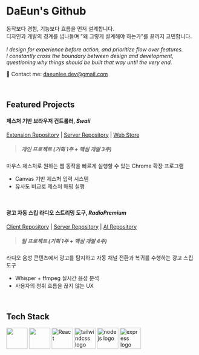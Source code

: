# DaEun's Github
동작보다 경험, 기능보다 흐름을 먼저 설계합니다. <br/>
디자인과 개발의 경계를 넘나들며 "왜 그렇게 설계해야 하는가"를 끝까지 고민합니다.
<br/><br/>
*I design for experience before action, and prioritize flow over features.* <br/>
*I constantly cross the boundary between design and development, questioning why things should be built that way until the very end.*

📩 Contact me: daeunlee.dev@gmail.com

<br/>

## Featured Projects

#### 제스처 기반 브라우저 컨트롤러, ***Swaii***
<a href="https://github.com/Eun0713/swaii-extension">Extension Repository</a> |
<a href="https://github.com/Eun0713/swaii-server">Server Repository</a> |
<a href="https://chromewebstore.google.com/detail/swaii/eldcllfbfacbknogjmmbbdnmamfdhgkm?hl=ko&utm_source=ext_sidebar">Web Store</a>
> ##### 개인 프로젝트 (기획 1주 + 핵심 개발 3주) 
마우스 제스처로 원하는 웹 동작을 빠르게 실행할 수 있는 Chrome 확장 프로그램
- Canvas 기반 제스처 입력 시스템  
- 유사도 비교로 제스처 매핑 실행  

<br/>

#### 광고 자동 스킵 라디오 스트리밍 도구, ***RadioPremium***
<a href="https://github.com/Radio-Premium/radio-premium-fe">Client Repository</a> |
<a href="https://github.com/Radio-Premium/radio-premium-be">Server Repository</a> |
<a href="https://github.com/Radio-Premium/radio-premium-ai">AI Repository</a>
> ##### 팀 프로젝트 (기획 1주 + 핵심 개발 4주) 
라디오 음성 콘텐츠에서 광고를 탐지하고 자동 채널 전환과 복귀를 수행하는 광고 스킵 도구
- Whisper + ffmpeg 실시간 음성 분석  
- 사용자의 청취 흐름을 끊지 않는 UX  

<br/>


## Tech Stack
<div style="margin-top: 12px;">
<img src="https://cdn.jsdelivr.net/gh/devicons/devicon/icons/javascript/javascript-original.svg" height="56" />
<img src="https://cdn.jsdelivr.net/gh/devicons/devicon/icons/typescript/typescript-original.svg" height="56" />
<img src="https://cdn.jsdelivr.net/gh/devicons/devicon/icons/react/react-original.svg" height="56" alt="React" title="React" />
<img src="https://noticon-static.tammolo.com/dgggcrkxq/image/upload/v1657314490/noticon/ur8spzfcq4acw7ijp68v.png" height="56" alt="tailwindcss logo"  />
<img src="https://cdn.jsdelivr.net/gh/devicons/devicon/icons/nodejs/nodejs-original.svg" height="56" alt="nodejs logo"  />
<img src="https://img.icons8.com/?size=100&id=z228V7A9QyTv&format=png&color=000000" height="56" alt="express logo" />

</div>
